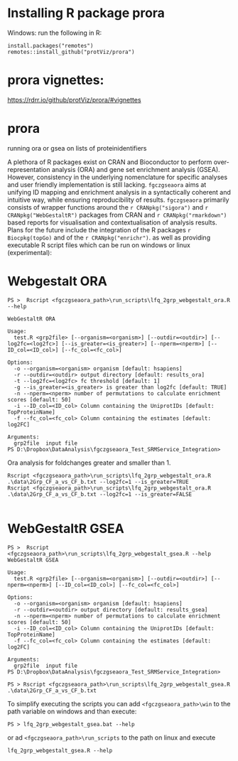 # Installing R package prora

Windows:
run the following in R:

```
install.packages("remotes")
remotes::install_github("protViz/prora")
```

# prora vignettes:

https://rdrr.io/github/protViz/prora/#vignettes


# prora
running ora or gsea on lists of proteinidentifiers

A plethora of R packages exist on CRAN and Bioconductor to perform over-representation 
analysis (ORA) and gene set enrichment analysis (GSEA). However, consistency in the 
underlying nomenclature for specific analyses and user friendly implementation is 
still lacking. `fgczgseaora` aims at unifying ID mapping and enrichment analysis 
in a syntactically coherent and intuitive way, while ensuring reproducibility of 
results. `fgczgseaora` primarily consists of wrapper functions around the 
`r CRANpkg("sigora")` and `r CRANpkg("WebGestaltR")` packages from CRAN and 
`r CRANpkg("rmarkdown")` based reports for visualisation and contextualisation 
of analysis results.
Plans for the future include the integration of the R packages `r Biocpkg(topGo)` and of the `r CRANpkg("enrichr")`.
as well as providing executable R script files which can be run on windows or linux (experimental):

# Webgestalt ORA

```
PS >  Rscript <fgczgseaora_path>\run_scripts\lfq_2grp_webgestalt_ora.R --help

WebGestaltR ORA

Usage:
  test.R <grp2file> [--organism=<organism>] [--outdir=<outdir>] [--log2fc=<log2fc>] [--is_greater=<is_greater>] [--nperm=<nperm>] [--ID_col=<ID_col>] [--fc_col=<fc_col>]

Options:
  -o --organism=<organism> organism [default: hsapiens]
  -r --outdir=<outdir> output directory [default: results_ora]
  -t --log2fc=<log2fc> fc threshold [default: 1]
  -g --is_greater=<is_greater> is greater than log2fc [default: TRUE]
  -n --nperm=<nperm> number of permutations to calculate enrichment scores [default: 50]
  -i --ID_col=<ID_col> Column containing the UniprotIDs [default: TopProteinName]
  -f --fc_col=<fc_col> Column containing the estimates [default: log2FC]

Arguments:
  grp2file  input file
PS D:\Dropbox\DataAnalysis\fgczgseaora_Test_SRMService_Integration>
```


Ora analysis for foldchanges greater and smaller than 1.

```
Rscript <fgczgseaora_path>\run_scripts\lfq_2grp_webgestalt_ora.R .\data\2Grp_CF_a_vs_CF_b.txt --log2fc=1 --is_greater=TRUE
Rscript <fgczgseaora_path>\run_scripts\lfq_2grp_webgestalt_ora.R .\data\2Grp_CF_a_vs_CF_b.txt --log2fc=1 --is_greater=FALSE
 
```

# WebGestaltR GSEA 

```
PS >  Rscript <fgczgseaora_path>\run_scripts\lfq_2grp_webgestalt_gsea.R --help
WebGestaltR GSEA

Usage:
  test.R <grp2file> [--organism=<organism>] [--outdir=<outdir>] [--nperm=<nperm>] [--ID_col=<ID_col>] [--fc_col=<fc_col>]

Options:
  -o --organism=<organism> organism [default: hsapiens]
  -r --outdir=<outdir> output directory [default: results_gsea]
  -n --nperm=<nperm> number of permutations to calculate enrichment scores [default: 50]
  -i --ID_col=<ID_col> Column containing the UniprotIDs [default: TopProteinName]
  -f --fc_col=<fc_col> Column containing the estimates [default: log2FC]

Arguments:
  grp2file  input file
PS D:\Dropbox\DataAnalysis\fgczgseaora_Test_SRMService_Integration>
```



```
PS > Rscript <fgczgseaora_path>\run_scripts\lfq_2grp_webgestalt_gsea.R .\data\2Grp_CF_a_vs_CF_b.txt
```

To simplify executing the scripts you can add `<fgczgseaora_path>\win` to the path variable on windows and than execute:

```
PS > lfq_2grp_webgestalt_gsea.bat --help
```

or ad `<fgczgseaora_path>\run_scripts` to the path on linux and execute

```
lfq_2grp_webgestalt_gsea.R --help
```



